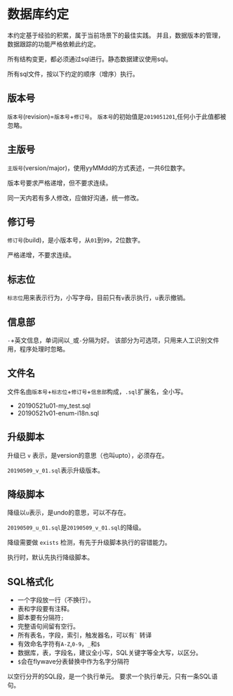 # 数据库约定

本约定基于经验的积累，属于当前场景下的最佳实践。
并且，数据版本的管理，数据跟踪的功能严格依赖此约定。

所有结构变更，都必须通过sql进行。静态数据建议使用sql。

所有sql文件，按以下约定的顺序（增序）执行。

## 版本号

`版本号`(revision)=`版本号`+`修订号`。
`版本号`的初始值是`2019051201`,任何小于此值都被忽略。

## 主版号

`主版号`(version/major)，使用yyMMdd的方式表述，一共6位数字。

版本号要求严格递增，但不要求连续。

同一天内若有多人修改，应做好沟通，统一修改。

## 修订号

`修订号`(build)，是小版本号，从`01`到`99`，2位数字。

严格递增，不要求连续。

## 标志位

`标志位`用来表示行为，小写字母，目前只有`v`表示执行，`u`表示撤销。

## 信息部

`-`+英文信息，单词间以`_`或`-`分隔为好。
该部分为可选项，只用来人工识别文件用，程序处理时忽略。

## 文件名

文件名由`版本号`+`标志位`+`修订号`+`信息部`构成，`.sql`扩展名，全小写。

 * 20190521u01-my_test.sql
 * 20190521v01-enum-i18n.sql

## 升级脚本

升级已 `v` 表示，是version的意思（也叫upto），必须存在。

`20190509_v_01.sql`表示升级版本。

## 降级脚本

降级以`u`表示，是undo的意思，可以不存在。

`20190509_u_01.sql`是`20190509_v_01.sql`的降级。

降级需要做 `exists` 检测，有先于升级脚本执行的容错能力。

执行时，默认先执行降级脚本。

## SQL格式化

 * 一个字段放一行（不换行）。
 * 表和字段要有注释。
 * 脚本要有分隔符`;`
 * 完整语句间留有空行。
 * 所有表名，字段，索引，触发器名，可以有`` ` `` 转译
 * 有效命名字符有`A-Z`,`0-9`，`_`和`$`
 * 数据库，表，字段名，建议全小写，SQL关键字等全大写，以区分。
 * `$`会在flywave分表替换中作为名字分隔符
 
 以空行分开的SQL段，是一个执行单元。
 要求一个执行单元，只有一条SQL语句。